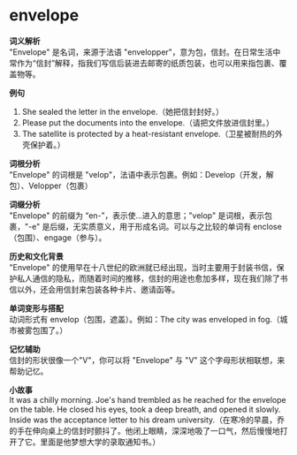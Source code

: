 # envelope

**词义解析**  
"Envelope" 是名词，来源于法语 "envelopper"，意为包，信封。在日常生活中常作为“信封”解释，指我们写信后装进去邮寄的纸质包装，也可以用来指包裹、覆盖物等。

  

**例句**

  

1.  She sealed the letter in the envelope.（她把信封封好。）
2.  Please put the documents into the envelope.（请把文件放进信封里。）
3.  The satellite is protected by a heat-resistant envelope.（卫星被耐热的外壳保护着。）

  

**词根分析**  
"Envelope" 的词根是 "velop"，法语中表示包裹。例如：Develop（开发，解包）、Velopper（包裹）

  

**词缀分析**  
"Envelope" 的前缀为 “en-”，表示使...进入的意思；"velop" 是词根，表示包裹，"-e" 是后缀，无实质意义，用于形成名词。可以与之比较的单词有 enclose（包围）、engage（参与）。

  

**历史和文化背景**  
"Envelope" 的使用早在十八世纪的欧洲就已经出现，当时主要用于封装书信，保护私人通信的隐私，而随着时间的推移，信封的用途也愈加多样，现在我们除了书信以外，还会用信封来包装各种卡片、邀请函等。

  

**单词变形与搭配**  
动词形式有 envelop（包围，遮盖）。例如：The city was enveloped in fog.（城市被雾包围了。）

  

**记忆辅助**  
信封的形状很像一个"V"，你可以将 "Envelope" 与 "V" 这个字母形状相联想，来帮助记忆。

  

**小故事**  
It was a chilly morning. Joe's hand trembled as he reached for the envelope on the table. He closed his eyes, took a deep breath, and opened it slowly. Inside was the acceptance letter to his dream university.（在寒冷的早晨，乔的手在伸向桌上的信封时颤抖了。他闭上眼睛，深深地吸了一口气，然后慢慢地打开了它。里面是他梦想大学的录取通知书。）

